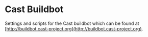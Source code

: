 Cast Buildbot
============

Settings and scripts for the Cast buildbot which can be found at
[http://buildbot.cast-project.org](http://buildbot.cast-project.org).
